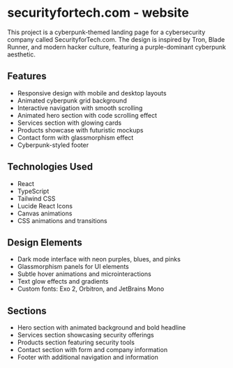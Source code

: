 
# securityfortech.com - website

This project is a cyberpunk-themed landing page for a cybersecurity company called SecurityforTech.com. The design is inspired by Tron, Blade Runner, and modern hacker culture, featuring a purple-dominant cyberpunk aesthetic.

## Features

- Responsive design with mobile and desktop layouts
- Animated cyberpunk grid background
- Interactive navigation with smooth scrolling
- Animated hero section with code scrolling effect
- Services section with glowing cards
- Products showcase with futuristic mockups
- Contact form with glassmorphism effect
- Cyberpunk-styled footer

## Technologies Used

- React
- TypeScript
- Tailwind CSS
- Lucide React Icons
- Canvas animations
- CSS animations and transitions

## Design Elements

- Dark mode interface with neon purples, blues, and pinks
- Glassmorphism panels for UI elements
- Subtle hover animations and microinteractions
- Text glow effects and gradients
- Custom fonts: Exo 2, Orbitron, and JetBrains Mono

## Sections

- Hero section with animated background and bold headline
- Services section showcasing security offerings
- Products section featuring security tools
- Contact section with form and company information
- Footer with additional navigation and information
